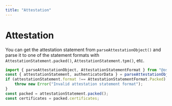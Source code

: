 ```yaml
---
title: "Attestation"
---
```


# Attestation

You can get the attestation statement from `parseAttestationObject()` and parse it to one of the statement formats with `AttestationStatement.packed()`, `AttestationStatement.tpm()`, etc.

```ts
import { parseAttestationObject, AttestationStatementFormat } from "@oslojs/webauthn";
const { attestationStatement, authenticatorData } = parseAttestationObject(encodedAttestationObject);
if (attestationStatement.format !== AttestationStatementFormat.Packed) {
	throw new Error("Invalid attestation statement format");
}
const packed = attestationStatement.packed();
const certificates = packed.certificates;
```
